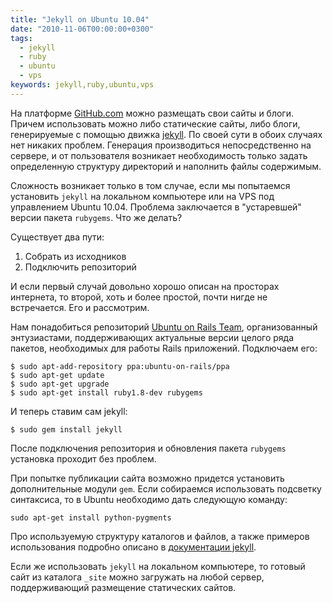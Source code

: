 ```yaml
---
title: "Jekyll on Ubuntu 10.04"
date: "2010-11-06T00:00:00+0300"
tags:
  - jekyll
  - ruby
  - ubuntu
  - vps
keywords: jekyll,ruby,ubuntu,vps
---
```

На платформе <a href="http://pages.github.com" rel="nofollow">GitHub.com</a> можно размещать свои сайты и блоги. Причем использовать можно либо статические сайты, либо блоги, генерируемые с помощью движка <a href="https://github.com/mojombo/jekyll" rel="nofollow">jekyll</a>. По своей сути в обоих случаях нет никаких проблем. Генерация производиться непосредственно на сервере, и от пользователя возникает необходимость только задать определенную структуру директорий и наполнить файлы содержимым.

Сложность возникает только в том случае, если мы попытаемся установить <code>jekyll</code> на локальном компьютере или на VPS под управлением Ubuntu 10.04. Проблема заключается в "устаревшей" версии пакета <code>rubygems</code>. Что же делать?

Существует два пути:
<ol>
	<li>Собрать из исходников</li>
	<li>Подключить репозиторий</li>
</ol>
И если первый случай довольно хорошо описан на просторах интернета, то второй, хоть и более простой, почти нигде не встречается. Его и рассмотрим.

Нам понадобиться репозиторий <a href="https://edge.launchpad.net/~ubuntu-on-rails/+archive/ppa" rel="nofollow">Ubuntu on Rails Team</a>, организованный энтузиастами, поддерживающих актуальные версии целого ряда пакетов, необходимых для работы Rails приложений. Подключаем его:

```shell
$ sudo apt-add-repository ppa:ubuntu-on-rails/ppa
$ sudo apt-get update
$ sudo apt-get upgrade
$ sudo apt-get install ruby1.8-dev rubygems
```

И теперь ставим сам jekyll:

```shell
$ sudo gem install jekyll
```

После подключения репозитория и обновления пакета <code>rubygems</code> установка проходит без проблем. 

При попытке публикации сайта возможно придется установить дополнительные модули <code>gem</code>. Если собираемся использовать подсветку синтаксиса, то в Ubuntu необходимо дать следующую команду:

```shell
sudo apt-get install python-pygments
```

Про используемую структуру каталогов и файлов, а также примеров использования подробно описано в <a href="https://github.com/mojombo/jekyll/wiki" rel="nofollow">документации jekyll</a>.

Если же использовать <code>jekyll</code> на локальном компьютере, то готовый сайт из каталога <code>_site</code> можно загружать на любой сервер, поддерживающий размещение статических сайтов.
